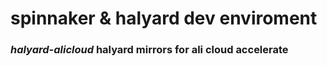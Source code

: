 # spinnaker & halyard dev enviroment
### *halyard-alicloud* halyard mirrors for ali cloud accelerate
